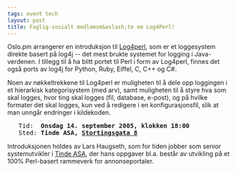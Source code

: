 ```yaml
---
tags: event tech
layout: post
title: Faglig-sosialt medlemsm&oslash;te om Log4Perl!
---
```

<p>Oslo.pm arrangerer en introduksjon til <a href="http://search.cpan.org/~mschilli/Log-Log4perl-1.00/" title="Log4Perl på CPAN">Log4perl</a>, som er et loggesystem
direkte basert på log4j -- det mest brukte systemet for logging i
Java-verdenen. I tillegg til å ha blitt portet til Perl i form av
Log4perl, finnes det også ports av log4j for Python, Ruby, Eiffel,
C, C++ og C#.
</p>

<p>
Noen av nøkkeltrekkene til Log4perl er muligheten til å dele opp
loggingen i et hierarkisk kategorisystem (med arv), samt muligheten
til å styre hva som skal logges, hvor ting skal logges (fil, database,
e-post), og på hvilke formater det skal logges, kun ved å redigere i
en konfigurasjonsfil, slik at man unngår endringer i kildekoden.
</p>

<pre>
   Tid:  <strong>Onsdag 14. september 2005, klokken 18:00</strong>
   Sted: <strong>Tinde ASA, <a href="http://finnmap.aftenposten.no/finn/cleanmap?street=stortingsgata&amp;no=8" title="kart">Stortingsgata 8</a></strong>
</pre>


<p>Introduksjonen holdes av Lars Haugseth, som for tiden jobber som
senior systemutvikler i <a href="http://www.tinde.no/" title="Hjemmesiden til Tinde">Tinde ASA</a>, der hans oppgaver
bl.a. består av 
utvikling på et 100% Perl-basert rammeverk for annonseportaler.
</p>
